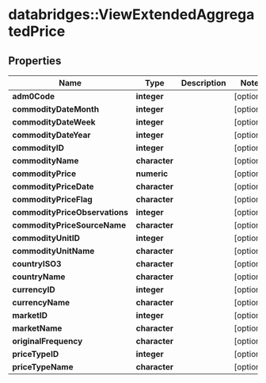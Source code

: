 # databridges::ViewExtendedAggregatedPrice


## Properties
Name | Type | Description | Notes
------------ | ------------- | ------------- | -------------
**adm0Code** | **integer** |  | [optional] 
**commodityDateMonth** | **integer** |  | [optional] 
**commodityDateWeek** | **integer** |  | [optional] 
**commodityDateYear** | **integer** |  | [optional] 
**commodityID** | **integer** |  | [optional] 
**commodityName** | **character** |  | [optional] 
**commodityPrice** | **numeric** |  | [optional] 
**commodityPriceDate** | **character** |  | [optional] 
**commodityPriceFlag** | **character** |  | [optional] 
**commodityPriceObservations** | **integer** |  | [optional] 
**commodityPriceSourceName** | **character** |  | [optional] 
**commodityUnitID** | **integer** |  | [optional] 
**commodityUnitName** | **character** |  | [optional] 
**countryISO3** | **character** |  | [optional] 
**countryName** | **character** |  | [optional] 
**currencyID** | **integer** |  | [optional] 
**currencyName** | **character** |  | [optional] 
**marketID** | **integer** |  | [optional] 
**marketName** | **character** |  | [optional] 
**originalFrequency** | **character** |  | [optional] 
**priceTypeID** | **integer** |  | [optional] 
**priceTypeName** | **character** |  | [optional] 


